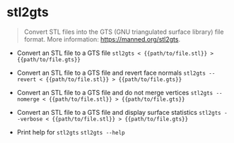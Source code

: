# stl2gts
> Convert STL files into the GTS (GNU triangulated surface library) file format.
> More information: <https://manned.org/stl2gts>.

- Convert an STL file to a GTS file
`stl2gts < {{path/to/file.stl}} > {{path/to/file.gts}}`

- Convert an STL file to a GTS file and revert face normals
`stl2gts --revert < {{path/to/file.stl}} > {{path/to/file.gts}}`

- Convert an STL file to a GTS file and do not merge vertices
`stl2gts --nomerge < {{path/to/file.stl}} > {{path/to/file.gts}}`

- Convert an STL file to a GTS file and display surface statistics
`stl2gts --verbose < {{path/to/file.stl}} > {{path/to/file.gts}}`

- Print help for `stl2gts`
`stl2gts --help`
